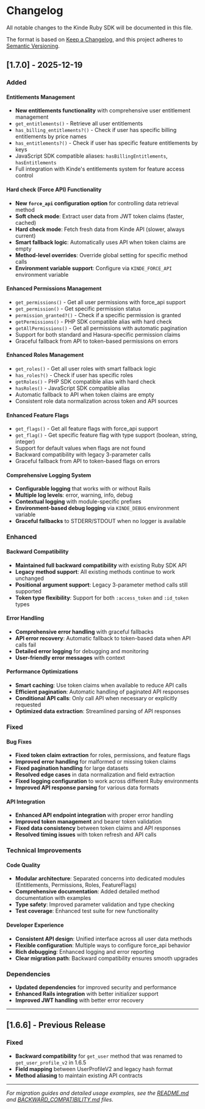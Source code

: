 # Changelog

All notable changes to the Kinde Ruby SDK will be documented in this file.

The format is based on [Keep a Changelog](https://keepachangelog.com/en/1.0.0/),
and this project adheres to [Semantic Versioning](https://semver.org/spec/v2.0.0.html).

## [1.7.0] - 2025-12-19

### Added

#### Entitlements Management
- **New entitlements functionality** with comprehensive user entitlement management
- `get_entitlements()` - Retrieve all user entitlements
- `has_billing_entitlements?()` - Check if user has specific billing entitlements by price names
- `has_entitlements?()` - Check if user has specific feature entitlements by keys
- JavaScript SDK compatible aliases: `hasBillingEntitlements`, `hasEntitlements`
- Full integration with Kinde's entitlements system for feature access control

#### Hard check (Force API) Functionality
- **New `force_api` configuration option** for controlling data retrieval method
- **Soft check mode**: Extract user data from JWT token claims (faster, cached)
- **Hard check mode**: Fetch fresh data from Kinde API (slower, always current)
- **Smart fallback logic**: Automatically uses API when token claims are empty
- **Method-level overrides**: Override global setting for specific method calls
- **Environment variable support**: Configure via `KINDE_FORCE_API` environment variable

#### Enhanced Permissions Management
- `get_permissions()` - Get all user permissions with force_api support
- `get_permission()` - Get specific permission status
- `permission_granted?()` - Check if a specific permission is granted
- `getPermissions()` - PHP SDK compatible alias with hard check
- `getAllPermissions()` - Get all permissions with automatic pagination
- Support for both standard and Hasura-specific permission claims
- Graceful fallback from API to token-based permissions on errors

#### Enhanced Roles Management
- `get_roles()` - Get all user roles with smart fallback logic
- `has_roles?()` - Check if user has specific roles
- `getRoles()` - PHP SDK compatible alias with hard check
- `hasRoles()` - JavaScript SDK compatible alias
- Automatic fallback to API when token claims are empty
- Consistent role data normalization across token and API sources

#### Enhanced Feature Flags
- `get_flags()` - Get all feature flags with force_api support
- `get_flag()` - Get specific feature flag with type support (boolean, string, integer)
- Support for default values when flags are not found
- Backward compatibility with legacy 3-parameter calls
- Graceful fallback from API to token-based flags on errors

#### Comprehensive Logging System
- **Configurable logging** that works with or without Rails
- **Multiple log levels**: error, warning, info, debug
- **Contextual logging** with module-specific prefixes
- **Environment-based debug logging** via `KINDE_DEBUG` environment variable
- **Graceful fallbacks** to STDERR/STDOUT when no logger is available

### Enhanced

#### Backward Compatibility
- **Maintained full backward compatibility** with existing Ruby SDK API
- **Legacy method support**: All existing methods continue to work unchanged
- **Positional argument support**: Legacy 3-parameter method calls still supported
- **Token type flexibility**: Support for both `:access_token` and `:id_token` types

#### Error Handling
- **Comprehensive error handling** with graceful fallbacks
- **API error recovery**: Automatic fallback to token-based data when API calls fail
- **Detailed error logging** for debugging and monitoring
- **User-friendly error messages** with context

#### Performance Optimizations
- **Smart caching**: Use token claims when available to reduce API calls
- **Efficient pagination**: Automatic handling of paginated API responses
- **Conditional API calls**: Only call API when necessary or explicitly requested
- **Optimized data extraction**: Streamlined parsing of API responses

### Fixed

#### Bug Fixes
- **Fixed token claim extraction** for roles, permissions, and feature flags
- **Improved error handling** for malformed or missing token claims
- **Fixed pagination handling** for large datasets
- **Resolved edge cases** in data normalization and field extraction
- **Fixed logging configuration** to work across different Ruby environments
- **Improved API response parsing** for various data formats

#### API Integration
- **Enhanced API endpoint integration** with proper error handling
- **Improved token management** and bearer token validation
- **Fixed data consistency** between token claims and API responses
- **Resolved timing issues** with token refresh and API calls

### Technical Improvements

#### Code Quality
- **Modular architecture**: Separated concerns into dedicated modules (Entitlements, Permissions, Roles, FeatureFlags)
- **Comprehensive documentation**: Added detailed method documentation with examples
- **Type safety**: Improved parameter validation and type checking
- **Test coverage**: Enhanced test suite for new functionality

#### Developer Experience
- **Consistent API design**: Unified interface across all user data methods
- **Flexible configuration**: Multiple ways to configure force_api behavior
- **Rich debugging**: Enhanced logging and error reporting
- **Clear migration path**: Backward compatibility ensures smooth upgrades

### Dependencies
- **Updated dependencies** for improved security and performance
- **Enhanced Rails integration** with better initializer support
- **Improved JWT handling** with better error recovery

---

## [1.6.6] - Previous Release

### Fixed
- **Backward compatibility** for `get_user` method that was renamed to `get_user_profile_v2` in 1.6.5
- **Field mapping** between UserProfileV2 and legacy hash format
- **Method aliasing** to maintain existing API contracts

---

*For migration guides and detailed usage examples, see the [README.md](README.md) and [BACKWARD_COMPATIBILITY.md](BACKWARD_COMPATIBILITY.md) files.*
